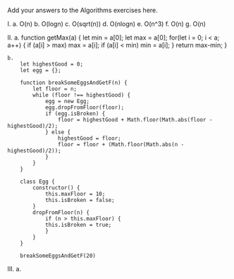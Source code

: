 Add your answers to the Algorithms exercises here.

I.
    a. O(n)
    b. O(logn)
    c. O(sqrt(n))
    d. O(nlogn)
    e. O(n^3)
    f. O(n)
    g. O(n)

II.
    a.  function getMax(a) {
            let min = a[0];
            let max = a[0];
            for(let i = 0; i < a; a++) {
                if (a[i] > max) max = a[i];
                if (a[i] < min) min = a[i];
            } return max-min;
        }
    
    b. 
        let highestGood = 0;
        let egg = {};

        function breakSomeEggsAndGetF(n) {
            let floor = n;
            while (floor !== highestGood) {
                egg = new Egg;
                egg.dropFromFloor(floor);
                if (egg.isBroken) {
                    floor = highestGood + Math.floor(Math.abs(floor - highestGood)/2);
                } else {
                    highestGood = floor;
                    floor = floor + (Math.floor(Math.abs(n - highestGood)/2));
                }
            }
        }

        class Egg {
            constructor() {
                this.maxFloor = 10;
                this.isBroken = false;
            }
            dropFromFloor(n) {
                if (n > this.maxFloor) {
                this.isBroken = true;
                }
            }
        }

        breakSomeEggsAndGetF(20)

III. 
    a. 